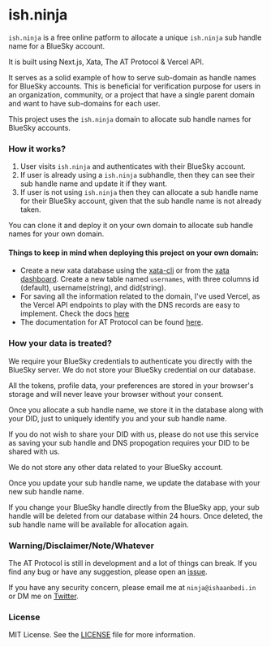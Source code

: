 # ish.ninja
`ish.ninja` is a free online patform to allocate a unique `ish.ninja` sub handle name for a BlueSky account.

It is built using Next.js, Xata, The AT Protocol & Vercel API.

It serves as a solid example of how to serve sub-domain as handle names for BlueSky accounts. This is beneficial for verification purpose for users in an organization, community, or a project that have a single parent domain and want to have sub-domains for each user.

This project uses the `ish.ninja` domain to allocate sub handle names for BlueSky accounts. 


### How it works?

1. User visits `ish.ninja` and authenticates with their BlueSky account.
2. If user is already using a `ish.ninja` subhandle, then they can see their sub handle name and update it if they want.
3. If user is not using `ish.ninja` then they can allocate a sub handle name for their BlueSky account, given that the sub handle name is not already taken.

You can clone it and deploy it on your own domain to allocate sub handle names for your own domain.

#### Things to keep in mind when deploying this project on your own domain:
- Create a new xata database using the [xata-cli](https://xata.io/docs/getting-started/cli#branches) or from the [xata dashboard](https://app.xata.io/workspaces). Create a new table named `usernames`, with three columns id (default), username(string), and did(string). 
- For saving all the information related to the domain, I've used Vercel, as the Vercel API endpoints to play with the DNS records are easy to implement. Check the docs [here](https://vercel.com/docs/rest-api/endpoints#dns)
- The documentation for AT Protocol can be found [here](https://atproto.com/docs/). 

### How your data is treated?

We require your BlueSky credentials to authenticate you directly with the BlueSky server. We do not store your BlueSky credential on our database.

 All the tokens, profile data, your preferences are stored in your browser's storage and will never leave your browser without your consent.

Once you allocate a sub handle name, we store it in the database along with your DID, just to uniquely identify you and your sub handle name. 

If you do not wish to share your DID with us, please do not use this service as saving your sub handle and DNS propogation requires your DID to be shared with us.

We do not store any other data related to your BlueSky account.

Once you update your sub handle name, we update the database with your new sub handle name. 

If you change your BlueSky handle directly from the BlueSky app, your sub handle will be deleted from our database within 24 hours. Once deleted, the sub handle name will be available for allocation again.

### Warning/Disclaimer/Note/Whatever

The AT Protocol is still in development and a lot of things can break. If you find any bug or have any suggestion, please open an [issue](https://github.com/bluesky-social/atproto). 

If you have any security concern, please email me at `ninja@ishaanbedi.in` or DM me on [Twitter](https://twitter.com/ishnbedi).

### License

MIT License. See the [LICENSE](LICENSE) file for more information.